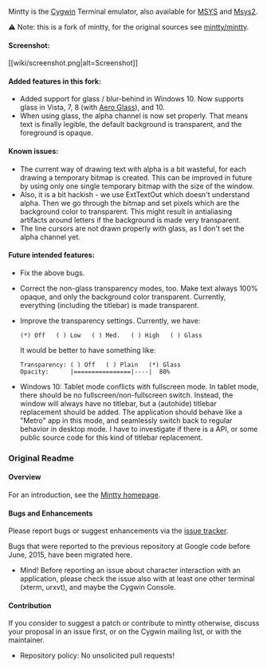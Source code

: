 Mintty is the [Cygwin](http://cygwin.com) Terminal emulator, 
also available for [MSYS](http://mingw.org/wiki/MSYS) 
and [Msys2](https://github.com/msys2).

:warning: Note: this is a fork of mintty, for the original sources see [mintty/mintty](https://github.com/mintty/mintty/).

#### Screenshot: ####
[[wiki/screenshot.png|alt=Screenshot]]

#### Added features in this fork: ####

  * Added support for glass / blur-behind in Windows 10.  Now supports glass in Vista, 7, 8 (with [Aero Glass](http://www.glass8.eu/)), and 10.
  * When using glass, the alpha channel is now set properly.  That means text is finally legible, the default background is transparent, and the foreground is opaque.

#### Known issues: ####

  * The current way of drawing text with alpha is a bit wasteful, for each drawing a temporary bitmap is created.  This can be improved in future by using only one single temporary bitmap with the size of the window.
  * Also, it is a bit hackish - we use ExtTextOut which doesn't understand alpha.  Then we go through the bitmap and set pixels which are the background color to transparent.  This might result in antialiasing artifacts around letters if the background is made very transparent.
  * The line cursors are not drawn properly with glass, as I don't set the alpha channel yet.

#### Future intended features: ####

  * Fix the above bugs.
  * Correct the non-glass transparency modes, too.  Make text always 100% opaque, and only the background color transparent.  Currently, everything (including the titlebar) is made transparent.
  * Improve the transparency settings.  Currently, we have:
      
        (*) Off   ( ) Low   ( ) Med.   ( ) High   ( ) Glass

    It would be better to have something like:

        Transparency: ( ) Off   ( ) Plain   (*) Glass
        Opacity:      |================|----|  80%

  * Windows 10: Tablet mode conflicts with fullscreen mode.  In tablet mode, there should be no fullscreen/non-fullscreen switch.  Instead, the window will always have no titlebar, but a (autohide) titlebar replacement should be added.  The application should behave like a "Metro" app in this mode, and seamlessly switch back to regular behavior in desktop mode.  I have to investigate if there is a API, or some public source code for this kind of titlebar replacement.

### Original Readme ###

#### Overview ####

For an introduction, see the [Mintty homepage](http://mintty.github.io/).

#### Bugs and Enhancements ####

Please report bugs or suggest enhancements via the [issue tracker](https://github.com/mintty/mintty/issues).

Bugs that were reported to the previous repository at Google code before June, 2015, have been migrated here.

  * Mind! Before reporting an issue about character interaction with an application, please check the issue also with at least one other terminal (xterm, urxvt), and maybe the Cygwin Console. 

#### Contribution ####

If you consider to suggest a patch or contribute to mintty otherwise, discuss your proposal in an issue first, or on the Cygwin mailing list, or with the maintainer.

  * Repository policy: No unsolicited pull requests!
